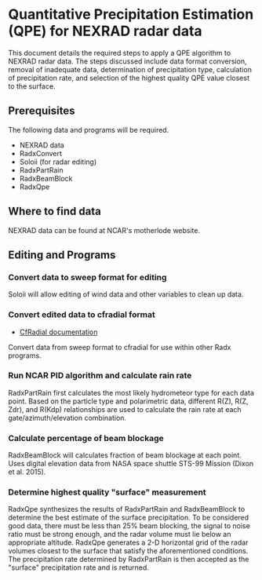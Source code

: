 # Quantitative Precipitation Estimation (QPE) for NEXRAD radar data

This document details the required steps to apply a QPE algorithm to NEXRAD radar data. The steps discussed include data format conversion, removal of inadequate data, determination of precipitation type, calculation of precipitation rate, and selection of the highest quality QPE value closest to the surface.

## Prerequisites

The following data and programs will be required.
- NEXRAD data
- RadxConvert
- Soloii (for radar editing)
- RadxPartRain
- RadxBeamBlock
- RadxQpe

## Where to find data

NEXRAD data can be found at NCAR's motherlode website.

## Editing and Programs

### Convert data to sweep format for editing

Soloii will allow editing of wind data and other variables to clean up data.

### Convert edited data to cfradial format
  * [CfRadial documentation](https://github.com/NCAR/CfRadial/tree/master/docs)

Convert data from sweep format to cfradial for use within other Radx programs.

### Run NCAR PID algorithm and calculate rain rate

RadxPartRain first calculates the most likely hydrometeor type for each data point. Based on the particle type and polarimetric data, different R(Z), R(Z, Zdr), and R(Kdp) relationships are used to calculate the rain rate at each gate/azimuth/elevation combination.

### Calculate percentage of beam blockage

RadxBeamBlock will calculates fraction of beam blockage at each point. Uses digital elevation data from NASA space shuttle STS-99 Mission (Dixon et al. 2015).

### Determine highest quality "surface" measurement

RadxQpe synthesizes the results of RadxPartRain and RadxBeamBlock to determine the best estimate of the surface precipitation. To be considered good data, there must be less than 25% beam blocking, the signal to noise ratio must be strong enough, and the radar volume must lie below an appropriate altitude. RadxQpe generates a 2-D horizontal grid of the radar volumes closest to the surface that satisfy the aforementioned conditions. The precipitation rate determined by RadxPartRain is then accepted as the "surface" precipitation rate and is returned.
